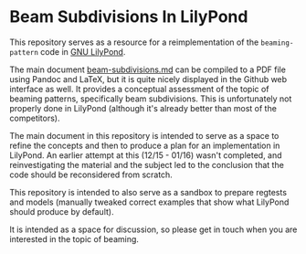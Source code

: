 # Beam Subdivisions In LilyPond

This repository serves as a resource for a reimplementation of the
`beaming-pattern` code in [GNU LilyPond](http://lilypond.org).

The main document [beam-subdivisions.md](beam-subdivisions.md) can be compiled
to a PDF file using Pandoc and LaTeX, but it is quite nicely displayed in the
Github web interface as well. It provides a conceptual assessment of the topic
of beaming patterns, specifically beam subdivisions. This is unfortunately not
properly done in LilyPond (although it's already better than most of the
competitors).

The main document in this repository is intended to serve as a space to refine
the concepts and then to produce a plan for an implementation in LilyPond. An
earlier attempt at this (12/15 - 01/16) wasn't completed, and reinvestigating
the material and the subject led to the conclusion that the code should be
reconsidered from scratch.

This repository is intended to also serve as a sandbox to prepare regtests and
models (manually tweaked correct examples that show what LilyPond should produce
by default).

It is intended as a space for discussion, so please get in touch when you are
interested in the topic of beaming.

